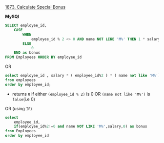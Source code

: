 [1873. Calculate Special Bonus](https://leetcode.com/problems/calculate-special-bonus/description/)

**MySQl**

```sql
SELECT employee_id, 
    CASE
        WHEN 
            employee_id % 2 <> 0 AND name NOT LIKE 'M%' THEN 1 * salary
        ELSE
            0
    END as bonus
FROM Employees ORDER BY employee_id
```

OR 

```sql
select employee_id , salary * ( employee_id%2 ) * ( name not like 'M%') as bonus
from employees
order by employee_id;
```
- returns `0` if either `(employee_id % 2)` is 0 OR `(name not like 'M%')` is `false`(i.e 0)
  
OR (using `IF`)
```sql
select 
    employee_id,
    if(employee_id%2!=0 and name NOT LIKE 'M%',salary,0) as bonus 
from Employees 
order by employee_id
```